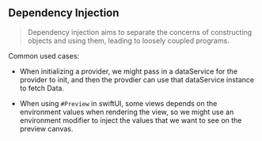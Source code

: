 
## Dependency Injection

> Dependency injection aims to separate the concerns of constructing objects and using them, leading to loosely coupled programs.

Common used cases:

- When initializing a provider, we might pass in a dataService for the provider to init, and then the provdier can use that dataService instance to fetch Data.

- When using `#Preview` in swiftUI, some views depends on the environment values when rendering the view, so we might use an environment modifier to inject the values that we want to see on the preview canvas.